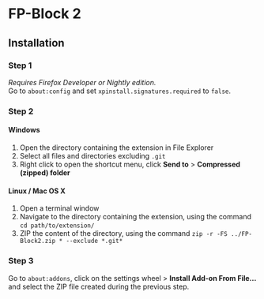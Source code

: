 # FP-Block 2

## Installation

### Step 1
*Requires Firefox Developer or Nightly edition.*  
Go to `about:config` and set `xpinstall.signatures.required` to `false`.

### Step 2
#### Windows
1. Open the directory containing the extension in File Explorer
2. Select all files and directories excluding `.git`
3. Right click to open the shortcut menu, click **Send to** > **Compressed (zipped) folder**

#### Linux / Mac OS X

1. Open a terminal window
2. Navigate to the directory containing the extension, using the command `cd path/to/extension/`
3. ZIP the content of the directory, using the command `zip -r -FS ../FP-Block2.zip * --exclude *.git*`

### Step 3
Go to `about:addons`, click on the settings wheel > **Install Add-on From File...** and select the ZIP file created during the previous step.